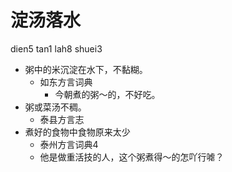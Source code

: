 # 淀汤落水
dien5 tan1 lah8 shuei3
+ 粥中的米沉淀在水下，不黏糊。
  * 如东方言词典
    - 今朝煮的粥～的，不好吃。
+ 粥或菜汤不稠。
  * 泰县方言志
+ 煮好的食物中食物原来太少
  * 泰州方言词典4
  - 他是做重活技的人，这个粥煮得～的怎吖行㖸？
